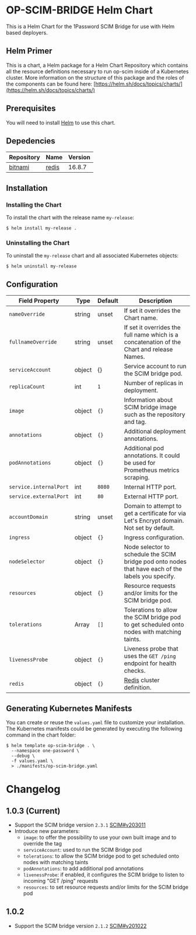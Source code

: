 # OP-SCIM-BRIDGE Helm Chart

This is a Helm Chart for the 1Password SCIM Bridge for use with Helm based deployers.

## Helm Primer

This is a chart, a Helm package for a Helm Chart Repository which contains all the resource definitions necessary to run op-scim inside of a Kubernetes cluster. More information on the structure of this package and the roles of the components can be found here: [https://helm.sh/docs/topics/charts/](https://helm.sh/docs/topics/charts/)

## Prerequisites

You will need to install [Helm](https://github.com/kubernetes/helm#install) to use this chart.

## Depedencies

| Repository | Name | Version |
| ---------- |------|---------|
| [bitnami](https://charts.bitnami.com/bitnami) | [redis](https://github.com/bitnami/charts/tree/master/bitnami/redis) | 16.8.7 |

## Installation

### Installing the Chart

To install the chart with the release name `my-release`:

```shell
$ helm install my-release .
```

### Uninstalling the Chart

To uninstall the `my-release` chart and all associated Kubernetes objects:

```shell
$ helm uninstall my-release
```

## Configuration

| Field Property | Type | Default | Description |
|-----|------|---------|-------------|
| `nameOverride` | string | unset | If set it overrides the Chart name. |
| `fullnameOverride` | string | unset | If set it overrides the full name which is a concatenation of the Chart and release Names. |
| `serviceAccount` | object | {} | Service account to run the SCIM bridge pod. |
| `replicaCount` | int | `1` | Number of replicas in deployment. |
| `image` | object | `{}` | Information about SCIM bridge image such as the repository and tag. |
| `annotations` | object | `{}` | Additional deployment annotations. |
| `podAnnotations` | object | `{}` | Additional pod annotations. It could be used for Prometheus metrics scraping. |
| `service.internalPort` | int | `8080` | Internal HTTP port. |
| `service.externalPort` | int | `80` | External HTTP port. |
| `accountDomain` | string | unset | Domain to attempt to get a certificate for via Let's Encrypt domain. Not set by default. |
| `ingress` | object | `{}` | Ingress configuration.  |
| `nodeSelector` | object | `{}` | Node selector to schedule the SCIM bridge pod onto nodes that have each of the labels you specify. |
| `resources` | object | `{}` | Resource requests and/or limits for the SCIM bridge pod. |
| `tolerations` | Array | `[]` | Tolerations to allow the SCIM bridge pod to get scheduled onto nodes with matching taints. |
| `livenessProbe` | object | `{}` | Liveness probe that uses the `GET /ping` endpoint for health checks. |
| `redis` | object | `{}` | [Redis](https://github.com/bitnami/charts/tree/master/bitnami/redis) cluster definition. |

## Generating Kubernetes Manifests

You can create or reuse the `values.yaml` file to customize your installation. The Kubernetes manifests could be generated by executing the following command in the chart folder:

```shell
$ helm template op-scim-bridge . \
  --namespace one-password \
  --debug \
  -f values.yaml \
  > ./manifests/op-scim-bridge.yaml
```

# Changelog

## 1.0.3 (Current)

* Support the SCIM bridge version `2.3.1` [SCIM#v203011](https://app-updates.agilebits.com/product_history/SCIM#v203011)
* Introduce new parameters:
  * `image`: to offer the possibility to use your own built image and to override the tag
  * `serviceAccount`: used to run the SCIM Bridge pod
  * `tolerations`: to allow the SCIM bridge pod to get scheduled onto nodes with matching taints
  * `podAnnotations`: to add additional pod annotations
  * `livenessProbe`: if enabled, it configures the SCIM bridge to listen to incoming "GET /ping" requests
  * `resources`: to set resource requests and/or limits for the SCIM bridge pod

## 1.0.2

* Support the SCIM bridge version `2.1.2` [SCIM#v201022](https://app-updates.agilebits.com/product_history/SCIM#v201022)